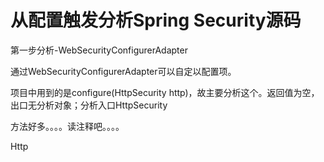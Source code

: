 

# 从配置触发分析Spring Security源码

第一步分析-WebSecurityConfigurerAdapter

通过WebSecurityConfigurerAdapter可以自定以配置项。

项目中用到的是configure(HttpSecurity http)，故主要分析这个。返回值为空，出口无分析对象；分析入口HttpSecurity

方法好多。。。。读注释吧。。。。

Http